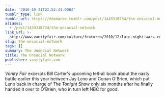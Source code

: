 ```yaml
---
date: '2010-10-31T22:52:43.000Z'
tumblr_type: link
tumblr_url: https://ddemaree.tumblr.com/post/1449318734/the-unsocial-network
aliases:
  - /post/1449318734/the-unsocial-network
link_url: >-
  http://www.vanityfair.com/culture/features/2010/12/late-night-wars-excerpt-201012?currentPage=all
slug: the-unsocial-network
tags: []
summary: The Unsocial Network
title: The Unsocial Network
publisher: vanityfair.com
---
```


_Vanity Fair_ excerpts Bill Carter's upcoming tell-all book about the nasty battle earlier this year between Jay Leno and Conan O'Brien, which put Leno back in charge of _The Tonight Show_ only six months after he finally handed it over to O'Brien, who in turn left NBC for good.